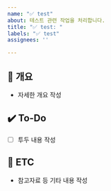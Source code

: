 ```yaml
---
name: "✅ test"
about: 테스트 관련 작업을 처리합니다.
title: "✅ test: "
labels: "✅ test"
assignees: ''

---
```


## 📝 개요
- 자세한 개요 작성

## ✔️ To-Do
- [ ] 투두 내용 작성

## 👀 ETC
- 참고자료 등 기타 내용 작성

